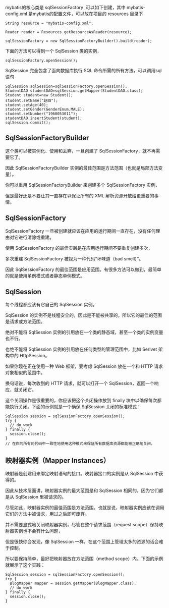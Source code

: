 mybatis的核心类是 sqlSessionFactory ,可以如下创建，其中 mybatis-config.xml 是mybatis的配置文件，可以放在项目的 resources 目录下
```
String resource = "mybatis-config.xml";

Reader reader = Resources.getResourceAsReader(resource);

sqlSessionFactory = new SqlSessionFactoryBuilder().build(reader);
```

下面的方法可以得到一个 SqlSession 类的实例，
```
sqlSessionFactory.openSession();
```
SqlSession 完全包含了面向数据库执行 SQL 命令所需的所有方法，可以调用sql语句
```
SqlSession sqlSession=sqlSessionFactory.openSession();
StudentDAO studentDAO=sqlSession.getMapper(StudentDAO.class);
Student student=new Student();
student.setName("赵四");
student.setAge(40);
student.setGender(GenderEnum.MALE);
student.setNumber("1960053011");
studentDAO.insertStudent(student);
sqlSession.commit();
```

<h2>SqlSessionFactoryBuilder</h2>

这个类可以被实例化、使用和丢弃，一旦创建了 SqlSessionFactory，就不再需要它了。

因此 SqlSessionFactoryBuilder 实例的最佳范围是方法范围（也就是局部方法变量）。

你可以重用 SqlSessionFactoryBuilder 来创建多个 SqlSessionFactory 实例，

但是最好还是不要让其一直存在以保证所有的 XML 解析资源开放给更重要的事情。

<h2>SqlSessionFactory</h2>

SqlSessionFactory 一旦被创建就应该在应用的运行期间一直存在，没有任何理由对它进行清除或重建。

使用 SqlSessionFactory 的最佳实践是在应用运行期间不要重复创建多次，

多次重建 SqlSessionFactory 被视为一种代码“坏味道（bad smell）”。

因此 SqlSessionFactory 的最佳范围是应用范围。有很多方法可以做到，最简单的就是使用单例模式或者静态单例模式。

<h2>SqlSession</h2>

每个线程都应该有它自己的 SqlSession 实例。

SqlSession 的实例不是线程安全的，因此是不能被共享的，所以它的最佳的范围是请求或方法范围。

绝对不能将 SqlSession 实例的引用放在一个类的静态域，甚至一个类的实例变量也不行。

也绝不能将 SqlSession 实例的引用放在任何类型的管理范围中，比如 Serlvet 架构中的 HttpSession。

如果你现在正在使用一种 Web 框架，要考虑 SqlSession 放在一个和 HTTP 请求对象相似的范围中。

换句话说，每次收到的 HTTP 请求，就可以打开一个 SqlSession，返回一个响应，就关闭它。

这个关闭操作是很重要的，你应该把这个关闭操作放到 finally 块中以确保每次都能执行关闭。下面的示例就是一个确保 SqlSession 关闭的标准模式：

```
SqlSession session = sqlSessionFactory.openSession();
try {
  // do work
} finally {
  session.close();
}
// 在你的所有的代码中一致性地使用这种模式来保证所有数据库资源都能被正确地关闭。
```

<h2>映射器实例（Mapper Instances）</h2>

映射器是创建用来绑定映射语句的接口。映射器接口的实例是从 SqlSession 中获得的。

因此从技术层面讲，映射器实例的最大范围是和 SqlSession 相同的，因为它们都是从 SqlSession 里被请求的。

尽管如此，映射器实例的最佳范围是方法范围。也就是说，映射器实例应该在调用它们的方法中被请求，用过之后即可废弃。

并不需要显式地关闭映射器实例，尽管在整个请求范围（request scope）保持映射器实例也不会有什么问题，

但是很快你会发现，像 SqlSession 一样，在这个范围上管理太多的资源的话会难于控制。

所以要保持简单，最好把映射器放在方法范围（method scope）内。下面的示例就展示了这个实践：

```
SqlSession session = sqlSessionFactory.openSession();
try {
  BlogMapper mapper = session.getMapper(BlogMapper.class);
  // do work
} finally {
  session.close();
}
```
